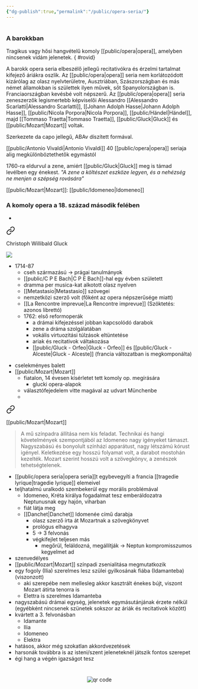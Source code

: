 ```yaml
---
{"dg-publish":true,"permalink":"/public/opera-seria/"}
---
```


#

### A barokkban

Tragikus vagy hősi hangvételű komoly [[public/opera\|opera]], amelyben nincsenek vidám jelenetek.
{ #rovid}


A barokk opera seria elbeszélő jellegű recitativókra és érzelmi tartalmat kifejező áriákra oszlik. Az [[public/opera\|opera]] seria nem korlátozódott kizárólag az olasz nyelvterületre, Ausztriában, Szászországban és más német államokban is születtek ilyen művek, sőt Spanyolországban is. Franciaországban kevésbé volt népszerű. Az [[public/opera\|opera]] seria zeneszerzők legismertebb képviselői Alessandro [[Alessandro Scarlatti\|Alessandro Scarlatti]], [[Johann Adolph Hasse\|Johann Adolph Hasse]], [[public/Nicola Porpora\|Nicola Porpora]], [[public/Händel\|Händel]], majd [[Tommaso Traetta\|Tommaso Traetta]], [[public/Gluck\|Gluck]] és [[public/Mozart\|Mozart]] voltak.

Szerkezete da capo jellegű, ABAv díszített formával.

[[public/Antonio Vivaldi\|Antonio Vivaldi]] 40 [[public/opera\|opera]] seriaja alig megkülönböztethetők egymástól

1760-ra eldurvul a zene, amiért [[public/Gluck\|Gluck]] meg is támad levélben egy énekest. *"A zene a költészet eszköze legyen, és a nehézség ne menjen a szépség rovására"*

[[public/Mozart\|Mozart]]: [[public/Idomeneo\|Idomeneo]]

### A komoly opera a 18. század második felében

- 
<div class="transclusion internal-embed is-loaded"><a class="markdown-embed-link" href="/public/gluck/" aria-label="Open link"><svg xmlns="http://www.w3.org/2000/svg" width="24" height="24" viewBox="0 0 24 24" fill="none" stroke="currentColor" stroke-width="2" stroke-linecap="round" stroke-linejoin="round" class="svg-icon lucide-link"><path d="M10 13a5 5 0 0 0 7.54.54l3-3a5 5 0 0 0-7.07-7.07l-1.72 1.71"></path><path d="M14 11a5 5 0 0 0-7.54-.54l-3 3a5 5 0 0 0 7.07 7.07l1.71-1.71"></path></svg></a><div class="markdown-embed">




Christoph Willibald Gluck

![](https://g.denik.cz/13/31/mostgluack_denik-630-16x9.jpg)

- 1714-87
	- cseh származású -> prágai tanulmányok
	- [[public/C P E Bach\|C P E Bach]]-hal egy évben született
	- dramma per musica-kat alkotott olasz nyelven
	- [[Metastasio\|Metastasio]] szövegei
	- nemzetközi szerző volt (főként az opera népszerűsége miatt)
	- [[La Rencontre imprevue\|La Rencontre imprevue]] (Szöktetés: azonos librettó)
	- 1762: első reformoperák
		- a drámai kifejezéssel jobban kapcsolódó darabok
		- zene a dráma szolgálatában
		- vokális virtuozitási túlzások eltüntetése
		- ariak és recitativok váltakozása
		- [[public/Gluck - Orfeo\|Gluck - Orfeo]] és [[public/Gluck - Alceste\|Gluck - Alceste]] (francia változatban is megkomponálta)

</div></div>

- cselekményes balett
- [[public/Mozart\|Mozart]]
	- fiatalon, 14 évesen kísérletet tett komoly op. megírására
		- glucki opera-alapok
	- választófejedelem vitte magával az udvart Münchenbe
	- 
<div class="transclusion internal-embed is-loaded"><a class="markdown-embed-link" href="/public/idomeneo/" aria-label="Open link"><svg xmlns="http://www.w3.org/2000/svg" width="24" height="24" viewBox="0 0 24 24" fill="none" stroke="currentColor" stroke-width="2" stroke-linecap="round" stroke-linejoin="round" class="svg-icon lucide-link"><path d="M10 13a5 5 0 0 0 7.54.54l3-3a5 5 0 0 0-7.07-7.07l-1.72 1.71"></path><path d="M14 11a5 5 0 0 0-7.54-.54l-3 3a5 5 0 0 0 7.07 7.07l1.71-1.71"></path></svg></a><div class="markdown-embed">




[[public/Mozart\|Mozart]]

> A mű színpadra állítása nem kis feladat. Technikai és hangi követelmények szempontjából az Idomeneo nagy igényeket támaszt. Nagyszabású és bonyolult színházi apparátust, nagy létszámú kórust igényel.
> Keletkezése egy hosszú folyamat volt, a darabot mostohán kezelték. Mozart szerint hosszú volt a szövegkönyv, a zenészek tehetségtelenek.

- [[public/opera seria\|opera seria]]t egybevegyíti a francia [[tragedie lyrique\|tragedie lyrique]] elemeivel
- teljhatalmú uralkodó szembekerül egy morális problémával
	- Idomeneo, Kréta királya fogadalmat tesz emberáldozatra Neptunusnak egy hajón, viharban
	- fiát látja meg
	- [[Danchet\|Danchet]] Idomenée című darabja
		- olasz szerző írta át Mozartnak a szövegkönyvet
		- prológus elhagyva
		- 5 -> 3 felvonás
		- végkifejlet teljesen más
			- megőrül, feláldozná, megállítják -> Neptun kompromisszumos kegyelmet ad
- szenvedélyes
- [[public/Mozart\|Mozart]] színpadi zsenialitása megmutatkozik
- egy fogoly (Ilia) szerelmes lesz szülei gyilkosának fiába (Idamanteba) (viszonzott)
	- aki szerepébe nem mellesleg akkor kasztrált énekes bújt, viszont Mozart átírta tenorra is
	- Elettra is szerelmes Idamanteba
- nagyszabású drámai egység, jelenetek egymásutánjának érzete nélkül (egyébként nincsenek szünetek sokszor az áriák és recitativok között)
- kvártett a 3. felvonásban
	- Idamante
	- Ilia
	- Idomeneo
	- Elektra
- hatásos, akkor még szokatlan akkordvezetések
- harsonák továbbra is az isteni/szent jeleneteknél játszik fontos szerepet
- égi hang a végén igazságot tesz

</div></div>




#
<p style="text-align: center;"><img src="https://chart.googleapis.com/chart?cht=qr&chl=https://notes.andrasdenes.com/opera-seria&chs=180x180&choe=UTF-8&chld=L|2" alt="qr code"></p>

